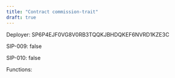 ```yaml
---
title: "Contract commission-trait"
draft: true
---
```

Deployer: SP6P4EJF0VG8V0RB3TQQKJBHDQKEF6NVRD1KZE3C

SIP-009: false

SIP-010: false

Functions:

